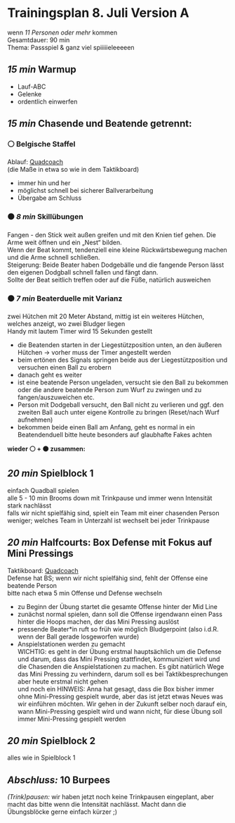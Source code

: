 # Trainingsplan 8. Juli Version A  
wenn _11 Personen oder mehr_ kommen  
Gesamtdauer: 90 min  
Thema: Passspiel & ganz viel spiiiiieleeeeen  

## _15 min_ Warmup
- Lauf-ABC  
- Gelenke  
- ordentlich einwerfen  

## _15 min_ Chasende und Beatende getrennt:  
### :white_circle: Belgische Staffel  
Ablauf: [Quadcoach](https://quadcoach.app/tacticboards/687630f3db46a9caa9ba0f6d)  
(die Maße in etwa so wie in dem Taktikboard)  
- immer hin und her  
- möglichst schnell bei sicherer Ballverarbeitung  
- Übergabe am Schluss  

### :black_circle: _8 min_ Skillübungen
Fangen - den Stick weit außen greifen und mit den Knien tief gehen. Die Arme weit öffnen und ein „Nest“ bilden.  
Wenn der Beat kommt, tendenziell eine kleine Rückwärtsbewegung machen und die Arme schnell schließen.  
Steigerung: Beide Beater haben Dodgebälle und die fangende Person lässt den eigenen Dodgball schnell fallen und fängt dann.  
Sollte der Beat seitlich treffen oder auf die Füße, natürlich ausweichen  

### :black_circle: _7 min_ Beaterduelle mit Varianz  
zwei Hütchen mit 20 Meter Abstand, mittig ist ein weiteres Hütchen, welches anzeigt, wo zwei Bludger liegen  
Handy mit lautem Timer wird 15 Sekunden gestellt  
- die Beatenden starten in der Liegestützposition unten, an den äußeren Hütchen -> vorher muss der Timer angestellt werden  
- beim ertönen des Signals springen beide aus der Liegestützposition und versuchen einen Ball zu erobern
- danach geht es weiter  
- ist eine beatende Person ungeladen, versucht sie den Ball zu bekommen oder die andere beatende Person zum Wurf zu zwingen und zu fangen/auszuweichen etc.  
- Person mit Dodgeball versucht, den Ball nicht zu verlieren und ggf. den zweiten Ball auch unter eigene Kontrolle zu bringen (Reset/nach Wurf aufnehmen)  
- bekommen beide einen Ball am Anfang, geht es normal in ein Beatendenduell
bitte heute besonders auf glaubhafte Fakes achten  

**wieder :white_circle: + :black_circle: zusammen:**  

## _20 min_ Spielblock 1  
einfach Quadball spielen  
alle 5 - 10 min Brooms down mit Trinkpause und immer wenn Intensität stark nachlässt  
falls wir nicht spielfähig sind, spielt ein Team mit einer chasenden Person weniger; welches Team in Unterzahl ist wechselt bei jeder Trinkpause  

## _20 min_ Halfcourts: Box Defense mit Fokus auf Mini Pressings  
Taktikboard: [Quadcoach](https://quadcoach.app/tacticboards/687638b9db46a9caa9ba2235)  
Defense hat BS; wenn wir nicht spielfähig sind, fehlt der Offense eine beatende Person  
bitte nach etwa 5 min Offense und Defense wechseln  
- zu Beginn der Übung startet die gesamte Offense hinter der Mid Line  
- zunächst normal spielen, dann soll die Offense irgendwann einen Pass hinter die Hoops machen, der das Mini Pressing auslöst  
- pressende Beater*in ruft so früh wie möglich Bludgerpoint (also i.d.R. wenn der Ball gerade losgeworfen wurde)  
- Anspielstationen werden zu gemacht  
WICHTIG: es geht in der Übung erstmal hauptsächlich um die Defense und darum, dass das Mini Pressing stattfindet, kommuniziert wird und die Chasenden die Anspielstationen zu machen. Es gibt natürlich Wege das Mini Pressing zu verhindern, darum soll es bei Taktikbesprechungen aber heute erstmal nicht gehen  
und noch ein HINWEIS: Anna hat gesagt, dass die Box bisher immer ohne Mini-Pressing gespielt wurde, aber das ist jetzt etwas Neues was wir einführen möchten. Wir gehen in der Zukunft selber noch darauf ein, wann Mini-Pressing gespielt wird und wann nicht, für diese Übung soll immer Mini-Pressing gespielt werden

## _20 min_ Spielblock 2  
alles wie in Spielblock 1  

## _Abschluss:_ 10 Burpees

_(Trink)pausen:_ wir haben jetzt noch keine Trinkpausen eingeplant, aber macht das bitte wenn die Intensität nachlässt. Macht dann die Übungsblöcke gerne einfach kürzer ;)